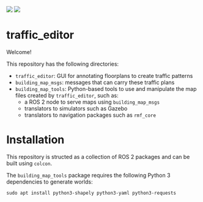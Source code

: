[![](https://github.com/osrf/traffic_editor/workflows/ci/badge.svg)](https://github.com/osrf/traffic_editor/actions/workflows/ci.yaml)
[![](https://github.com/osrf/traffic_editor/workflows/style/badge.svg)](https://github.com/osrf/traffic_editor/actions/workflows/style.yaml)

# traffic\_editor

Welcome!

This repository has the following directories:
 * `traffic_editor`: GUI for annotating floorplans to create traffic patterns
 * `building_map_msgs`: messages that can carry these traffic plans
 * `building_map_tools`: Python-based tools to use and manipulate the map files created by `traffic_editor`, such as:
   * a ROS 2 node to serve maps using `building_map_msgs`
   * translators to simulators such as Gazebo
   * translators to navigation packages such as `rmf_core`

# Installation

This repository is structed as a collection of ROS 2 packages and can be built using `colcon`.

The `building_map_tools` package requires the following Python 3 dependencies to generate worlds:

```
sudo apt install python3-shapely python3-yaml python3-requests
```
